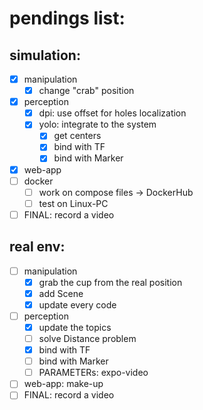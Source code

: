 # pendings list:

## simulation:
- [x] manipulation
  - [x] change "crab" position
- [x] perception
  - [x] dpi: use offset for holes localization
  - [x] yolo: integrate to the system
    - [x] get centers
    - [x] bind with TF
    - [x] bind with Marker
- [x] web-app
- [ ] docker
  - [ ] work on compose files -> DockerHub
  - [ ] test on Linux-PC
- [ ] FINAL: record a video

## real env:
- [ ] manipulation
  - [x] grab the cup from the real position
  - [x] add Scene
  - [x] update every code
- [ ] perception
  - [x] update the topics
  - [ ] solve Distance problem
  - [x] bind with TF
  - [ ] bind with Marker
  - [ ] PARAMETERs: expo-video
- [ ] web-app: make-up
- [ ] FINAL: record a video
